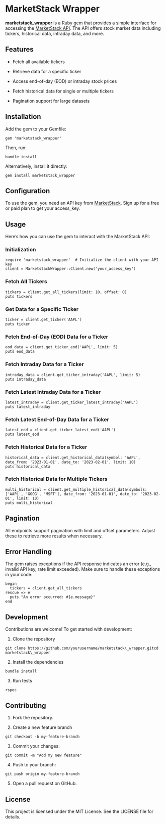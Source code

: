 MarketStack Wrapper
===================

**marketstack\_wrapper** is a Ruby gem that provides a simple interface for accessing the [MarketStack API](https://marketstack.com/documentation). The API offers stock market data including tickers, historical data, intraday data, and more.

Features
--------

*   Fetch all available tickers
    
*   Retrieve data for a specific ticker
    
*   Access end-of-day (EOD) or intraday stock prices
    
*   Fetch historical data for single or multiple tickers
    
*   Pagination support for large datasets
    

Installation
------------

Add the gem to your Gemfile:

```
gem 'marketstack_wrapper'
```

Then, run:

```
bundle install
```

Alternatively, install it directly:

```
gem install marketstack_wrapper
```

Configuration
-------------

To use the gem, you need an API key from [MarketStack](https://marketstack.com). Sign up for a free or paid plan to get your access\_key.

Usage
-----

Here’s how you can use the gem to interact with the MarketStack API:

### Initialization

```
require 'marketstack_wrapper'  # Initialize the client with your API key
client = MarketstackWrapper::Client.new('your_access_key')
```

### Fetch All Tickers

```
tickers = client.get_all_tickers(limit: 10, offset: 0)
puts tickers
```

### Get Data for a Specific Ticker

```
ticker = client.get_ticker('AAPL')
puts ticker
```

### Fetch End-of-Day (EOD) Data for a Ticker

```
eod_data = client.get_ticker_eod('AAPL', limit: 5)
puts eod_data
```

### Fetch Intraday Data for a Ticker

```
intraday_data = client.get_ticker_intraday('AAPL', limit: 5)
puts intraday_data
```

### Fetch Latest Intraday Data for a Ticker

```
latest_intraday = client.get_ticker_latest_intraday('AAPL')
puts latest_intraday
```

### Fetch Latest End-of-Day Data for a Ticker

```
latest_eod = client.get_ticker_latest_eod('AAPL')
puts latest_eod
```

### Fetch Historical Data for a Ticker

```
historical_data = client.get_historical_data(symbol: 'AAPL', date_from: '2023-01-01', date_to: '2023-02-01', limit: 10)
puts historical_data
```

### Fetch Historical Data for Multiple Tickers

```
multi_historical = client.get_multiple_historical_data(symbols: ['AAPL', 'GOOG', 'MSFT'], date_from: '2023-01-01', date_to: '2023-02-01', limit: 10)
puts multi_historical
```

Pagination
----------

All endpoints support pagination with limit and offset parameters. Adjust these to retrieve more results when necessary.

Error Handling
--------------

The gem raises exceptions if the API response indicates an error (e.g., invalid API key, rate limit exceeded). Make sure to handle these exceptions in your code:

```
begin
  tickers = client.get_all_tickers
rescue => e
  puts "An error occurred: #{e.message}"
end
```

Development
-----------

Contributions are welcome! To get started with development:

1.  Clone the repository
```
git clone https://github.com/yourusername/marketstack\_wrapper.gitcd marketstack\_wrapper
```
2.  Install the dependencies
```
bundle install
``` 
3.  Run tests
```
rspec
```

Contributing
------------

1.  Fork the repository.
    
2.  Create a new feature branch

```
git checkout -b my-feature-branch
``` 
3.  Commit your changes:
```
git commit -m "Add my new feature"
```
4.  Push to your branch:
```
git push origin my-feature-branch
```
5.  Open a pull request on GitHub.
    

License
-------

This project is licensed under the MIT License. See the LICENSE file for details.
